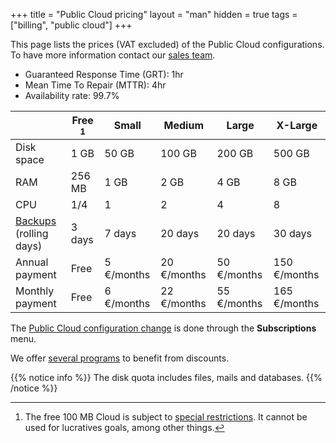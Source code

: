 +++
title = "Public Cloud pricing"
layout = "man"
hidden = true
tags = ["billing", "public cloud"]
+++

This page lists the prices (VAT excluded) of the Public Cloud configurations. To have more information contact our [sales team](https://www.alwaysdata.com/en/).

* Guaranteed Response Time (GRT): 1hr
* Mean Time To Repair (MTTR): 4hr
* Availability rate: 99.7%

| | Free [^1] | Small | Medium | Large | X-Large |
| --- | --- | --- | --- | ---| --- |
| Disk space | 1 GB | 50 GB | 100 GB | 200 GB | 500 GB |
| RAM | 256 MB | 1 GB | 2 GB | 4 GB | 8 GB
| CPU | 1/4 | 1 | 2 | 4 | 8 |
| [Backups](backups) (rolling days) | 3 days | 7 days | 20 days | 20 days | 30 days |
| Annual payment | Free | 5 €/months | 20 €/months | 50 €/months | 150 €/months |
| Monthly payment | Free | 6 €/months | 22 €/months | 55 €/months | 165 €/months |

The [Public Cloud configuration change](accounts/billing/upgrade-your-plan) is done through the **Subscriptions** menu.

We offer [several programs](accounts/programs) to benefit from discounts.

{{% notice info %}}
The disk quota includes files, mails and databases.
{{% /notice %}}

[^1]: The free 100 MB Cloud is subject to [special restrictions](accounts/public-cloud-restrictions#free-plan). It cannot be used for lucratives goals, among other things.
